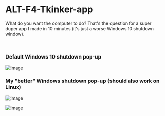 # ALT-F4-Tkinker-app
What do you want the computer to do? That's the question for a super duper app I made in 10 minutes (it's just a worse Windows 10 shutdown window).

<br />

### Default Windows 10 shutdown pop-up

![image](https://user-images.githubusercontent.com/56306485/161041922-5be61fa3-22c2-41c0-b6c6-e5398cba746d.png)


### My "better" Windows shutdown pop-up (should also work on Linux)

![image](https://user-images.githubusercontent.com/56306485/161042237-b821d28b-079a-4dcf-abfd-1a8e23e826a4.png)

![image](https://user-images.githubusercontent.com/56306485/161042474-ed707a5a-d7fb-4512-84d7-b2ab834b4053.png)
